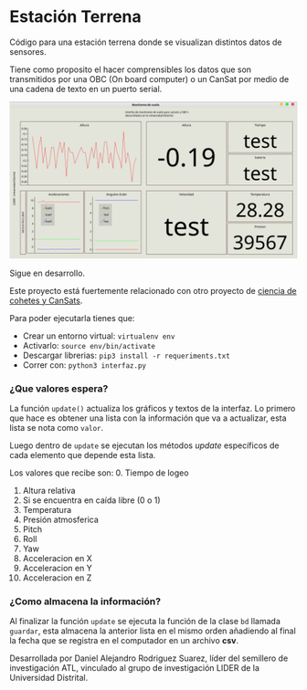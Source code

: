 # Estación Terrena
Código para una estación terrena donde se visualizan distintos datos de sensores.

Tiene como proposito el hacer comprensibles los datos que son transmitidos por una OBC (On board computer) o un CanSat por medio de una cadena de texto en un puerto serial.

![imagen](Imagenes/Interfaz_Blanca.png)

Sigue en desarrollo.

Este proyecto está fuertemente relacionado con
otro proyecto de [ciencia de cohetes y CanSats](https://github.com/el-NASA/POA).

Para poder ejecutarla tienes que:
* Crear un entorno virtual: `virtualenv env`
* Activarlo: `source env/bin/activate`
* Descargar librerias: `pip3 install -r requeriments.txt`
* Correr con: `python3 interfaz.py`

### ¿Que valores espera?
La función `update()` actualiza los gráficos y textos de  la interfaz. Lo primero que hace es obtener una lista con la información que va a actualizar, esta lista se nota como `valor`.

Luego dentro de `update` se ejecutan los métodos *update* específicos de cada elemento que depende esta lista.

Los valores que recibe son:
0. Tiempo de logeo
1. Altura relativa
2. Si se encuentra en caída libre (0 o 1)
3. Temperatura
4. Presión atmosferica
5. Pitch
6. Roll
7. Yaw
8. Acceleracion en X
9. Acceleracion en Y
10. Acceleracion en Z

### ¿Como almacena la información?
Al finalizar la función `update` se ejecuta la función de la clase `bd` llamada `guardar`, esta almacena la anterior lista en el mismo orden añadiendo al final la fecha que se registra en el computador en un archivo **csv**.

Desarrollada por Daniel Alejandro Rodriguez Suarez, líder del semillero de investigación ATL, vinculado al grupo de investigación LIDER de la Universidad Distrital.
